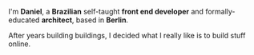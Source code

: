 I'm **Daniel**, a **Brazilian** self-taught **front end developer** and formally-educated **architect**, based in **Berlin**.

After years building buildings, I decided what I really like is to build stuff online.
